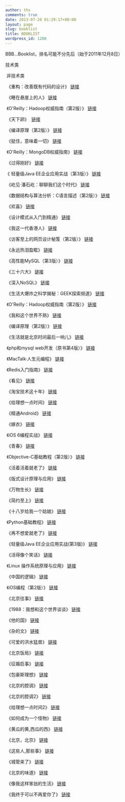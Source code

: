 ```yaml
---
author: ths
comments: true
date: 2013-07-28 01:29:17+00:00
layout: page
slug: booklist
title: BOOKLIST
wordpress_id: 1208
---
```


BBB...Booklist，排名可能不分先后（始于2011年12月8日）








技术类


 非技术类






 《重构：改善既有代码的设计》 [链接](http://item.jd.com/10064254.html)


 《睡在悬崖上的人》 [链接](http://item.jd.com/11213867.html)






 《O'Reilly：Hadoop权威指南（第2版）》 [链接](http://item.jd.com/10705060.html)


 《天下卵》  [链接](http://item.jd.com/11139302.html)






 《编译原理（第2版）》 [链接](http://item.jd.com/10058776.html)


 《挺住，意味着一切》 [链接](http://item.jd.com/11204455.html)






 《O'Reilly：MongoDB权威指南》 [链接](http://item.jd.com/10646581.html)


 《过得刚好》 [链接](http://item.jd.com/11222549.html)






《 轻量级Java EE企业应用实战（第3版）》 [链接](http://item.jd.com/10974435.html)


 《屹见·潘石屹：聊聊我们这个时代》 [链接](http://item.jd.com/11212919.html)






 《数据结构与算法分析：C语言描述（第2版）》 [链接](http://book.jd.com/10057441.html)


 《欢喜》 [链接](http://item.jd.com/11123170.html)






 《设计模式从入门到精通》 [链接](http://book.jd.com/10311448.html)


 《我这一代香港人》 [链接](http://item.jd.com/11241451.html)






 《访客至上的网页设计秘笈（第2版）》 [链接](http://item.jd.com/10057809.html)


 《永远热泪盈眶》 [链接](http://item.jd.com/11241451.html)






 《高性能MySQL（第3版）》 [链接](http://item.jd.com/11220393.html)


 《三十六大》 [链接](http://item.jd.com/11128244.html)






 《深入NoSQL》 [链接](http://item.jd.com/11116714.html)


 《生活大爆炸之科学揭秘：GEEK探索频道》 [链接](http://item.jd.com/11136113.html)






 《O'Reilly：Hadoop权威指南（第2版）》 [链接](http://item.jd.com/10705060.html)


 《我和这个世界不熟》 [链接](http://item.jd.com/11099250.html)






 《编译原理（第2版）》 [链接](http://item.jd.com/10058776.html)


 《生活就是北京时间最后一响儿》 [链接](http://item.jd.com/11279919.html)






 《php和mysql web开发（原书第4版）》 [链接](http://item.jd.com/10059047.html)


 《MacTalk·人生元编程》 [链接](http://read.douban.com/ebook/1531222/)






 《Redis入门指南》 [链接](http://item.jd.com/11232659.html)


 《看见》 [链接](http://item.jd.com/11140918.html)






 《淘宝技术这十年》 [链接](http://item.jd.com/11236743.html)


 《给理想一点时间》 [链接](http://item.jd.com/1038778439.html)






 《精通Android》 [链接](http://item.jd.com/11144225.html)


 《嫁衣》 [链接](http://item.jd.com/1037880057.html)






 《iOS 6编程实战》 [链接](http://item.jd.com/11198660.html)


 《青春》 [链接](http://item.jd.com/10855047.html)






 《Objective-C基础教程（第2版）》 [链接](http://item.jd.com/11232703.html)


 《活着活着就老了》 [链接](http://item.jd.com/10032888.html)






 《版式设计原理与应用》 [链接](http://item.jd.com/10380526.html)


 《万物生长》 [链接](http://item.jd.com/10108152.html)






 《简约至上》 [链接](http://item.jd.com/10384965.html)


 《十八岁给我一个姑娘》 [链接](http://item.jd.com/10032891.html)






 《Python基础教程》 [链接](http://item.jd.com/10064562.html)


 《再不想爱就老了》 [链接](http://item.jd.com/10277531.html)






 《轻量级Java EE企业应用实战(第3版)》 [链接](http://www.amazon.cn/gp/product/B007RZRNL0/ref=oh_details_o05_s00_i00?ie=UTF8&psc=1)


 《活得像个笑话》 [链接](http://item.jd.com/1043501576.html)






 《Linux 操作系统原理与应用》 [链接](http://www.amazon.cn/gp/product/B0011482DG/ref=oh_details_o00_s00_i00?ie=UTF8&psc=1)


 《中国的逻辑》 [链接](http://item.jd.com/10603262.html)






 《iOS编程（第2版）》 [链接](http://item.jd.com/10945354.html)


 《北京往事》 [链接](http://item.jd.com/10902453.html)








 《1988：我想和这个世界谈谈》 [链接](http://item.jd.com/10279738.html)








 《他的国》 [链接](http://item.jd.com/1026400535.html)








 《杂的文》 [链接](http://item.jd.com/1027899528.html)








 《可爱的洪水猛兽》 [链接](http://item.jd.com/1037706863.html)








 《北京饭局》 [链接](http://item.jd.com/10797491.html)








 《征婚启事》 [链接](http://item.jd.com/10085707.html)








 《包豪斯理想》 [链接](http://item.jd.com/10033114.html)








 《北京的腔调》 [链接](http://item.jd.com/10405655.html)








 《北京的腔调2》 [链接](http://item.jd.com/10795507.html)








 《给理想一点时间2》 [链接](http://www.amazon.cn/gp/product/B008XCU8TU/ref=oh_details_o03_s00_i00?ie=UTF8&psc=1)








 《如何成为一个怪物》 [链接](http://www.amazon.cn/gp/product/B0062FZYVW/ref=oh_details_o03_s00_i00?ie=UTF8&psc=1)








 《黄瓜的黄,西瓜的西》 [链接](http://www.amazon.cn/gp/product/B0067FFPW0/ref=oh_details_o07_s00_i00?ie=UTF8&psc=1)








 《北京，北京》 [链接](http://www.amazon.cn/gp/product/B003KRP4BK/ref=oh_details_o00_s00_i00?ie=UTF8&psc=1)








 《这些人,那些事》 [链接](http://www.amazon.cn/gp/product/B005HTR2Y6/ref=oh_details_o00_s00_i02?ie=UTF8&psc=1)








 《城管来了》 [链接](http://www.amazon.cn/gp/product/B0067GDGJ8/ref=oh_details_o01_s00_i00?ie=UTF8&psc=1)








 《北京的味道》 [链接](http://www.amazon.cn/gp/product/B0064X19FW/ref=oh_details_o01_s00_i01?ie=UTF8&psc=1)








 《像我这样笨拙的生活》 [链接](http://www.amazon.cn/gp/product/B00646EHFI/ref=oh_details_o01_s00_i02?ie=UTF8&psc=1)








 《我终于可以不再爱你了》 [链接](http://www.amazon.cn/gp/product/B0068FS9RC/ref=oh_details_o03_s00_i00?ie=UTF8&psc=1)




















